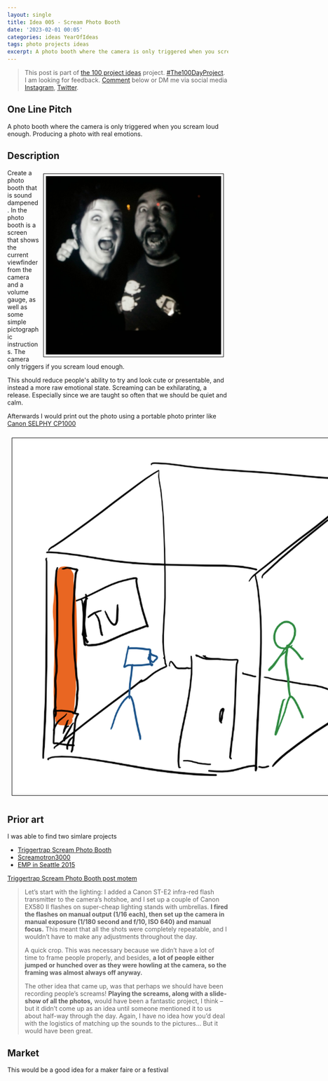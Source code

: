 ```yaml
---
layout: single
title: Idea 005 - Scream Photo Booth 
date: '2023-02-01 00:05'
categories: ideas YearOfIdeas
tags: photo projects ideas
excerpt: A photo booth where the camera is only triggered when you scream loud enough. Producing a photo with real emotions
---
```


> This post is part of [the 100 project ideas](/projects/2023-100-ideas/) project. [#The100DayProject](https://www.the100dayproject.org/). I am looking for feedback. <a href='#utterances-comments'>Comment</a> below or DM me via social media <a href="https://instagram.com/funvill" rel="nofollow noopener noreferrer"><i class="fab fa-fw fa-instagram" aria-hidden="true"></i><span class="label">Instagram</span></a>, <a href="https://twitter.com/funvill" rel="nofollow noopener noreferrer"><i class="fab fa-fw fa-twitter" aria-hidden="true"></i><span class="label">Twitter</span></a>.

## One Line Pitch

A photo booth where the camera is only triggered when you scream loud enough. Producing a photo with real emotions.

## Description

<img src="/public/uploads/2023/screeming.png" alt="Screaming" style="float: right; margin: 10px; max-width: 400px; border: 1px solid black; padding: 5px"/>Create a photo booth that is sound dampened. In the photo booth is a screen that shows the current viewfinder from the camera and a volume gauge, as well as some simple pictographic instructions. The camera only triggers if you scream loud enough.

This should reduce people's ability to try and look cute or presentable, and instead a more raw emotional state. Screaming can be exhilarating, a release. Especially since we are taught so often that we should be quiet and calm.

Afterwards I would print out the photo using a portable photo printer like [Canon SELPHY CP1000](https://en.canon-me.com/for_home/product_finder/printers/direct_photo/selphy_cp1000/)

<img src="/public/uploads/2023/scream-photo-booth-drawing.png" alt="scream-photo-booth-drawing" style="margin: 10px; max-width: 900px; border: 1px solid black; padding: 5px"/>

## Prior art

I was able to find two simlare projects

- [Triggertrap Scream Photo Booth](https://tethertools.com/blog/create-a-wild-and-unique-event-experience-with-a-scream-photo-booth/)
- [Screamotron3000](https://petapixel.com/2012/06/13/scream-portraits-shot-using-a-photo-booth-triggered-by-sound/)
- [EMP in Seattle 2015](https://www.instagram.com/explore/tags/screambooth/)

[Triggertrap Scream Photo Booth post motem](https://www.diyphotography.net/how-build-scream-triggered-photobooth/)

> Let’s start with the lighting: I added a Canon ST-E2 infra-red flash transmitter to the camera’s hotshoe, and I set up a couple of Canon EX580 II flashes on super-cheap lighting stands with umbrellas. **I fired the flashes on manual output (1/16 each), then set up the camera in manual exposure (1/180 second and f/10, ISO 640) and manual focus.** This meant that all the shots were completely repeatable, and I wouldn’t have to make any adjustments throughout the day.
>
> A quick crop. This was necessary because we didn’t have a lot of time to frame people properly, and besides, **a lot of people either jumped or hunched over as they were howling at the camera, so the framing was almost always off anyway.**
>
> The other idea that came up, was that perhaps we should have been recording people’s screams! **Playing the screams, along with a slide-show of all the photos,** would have been a fantastic project, I think – but it didn’t come up as an idea until someone mentioned it to us about half-way through the day. Again, I have no idea how you’d deal with the logistics of matching up the sounds to the pictures… But it would have been great.
>

## Market

This would be a good idea for a maker faire or a festival
